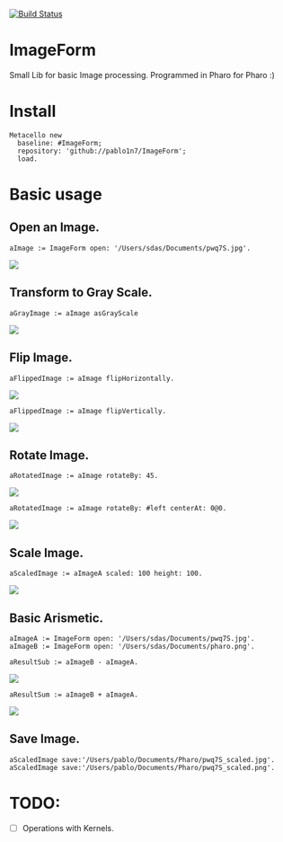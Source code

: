 [![Build Status](https://travis-ci.org/pablo1n7/ImageForm.svg?branch=master)](https://travis-ci.org/pablo1n7/ImageForm)

# ImageForm

Small Lib for basic Image processing. Programmed in Pharo for Pharo :) 

# Install

```smalltalk
Metacello new
  baseline: #ImageForm;
  repository: 'github://pablo1n7/ImageForm';
  load.
```

# Basic usage

## Open an Image.

```smalltalk
aImage := ImageForm open: '/Users/sdas/Documents/pwq7S.jpg'.
```
![](https://raw.githubusercontent.com/pablo1n7/ImageForm/master/examples/pwq7S.jpg)

## Transform to Gray Scale.
```smalltalk
aGrayImage := aImage asGrayScale
```
![](https://raw.githubusercontent.com/pablo1n7/ImageForm/master/examples/pwq7S_gray.jpg)


## Flip Image.
```smalltalk
aFlippedImage := aImage flipHorizontally.
```
![](https://raw.githubusercontent.com/pablo1n7/ImageForm/master/examples/pwq7S_flipHorizontally.jpg)

```smalltalk
aFlippedImage := aImage flipVertically.
```
![](https://raw.githubusercontent.com/pablo1n7/ImageForm/master/examples/pwq7S_flipVertically.jpg)


## Rotate Image.
```smalltalk
aRotatedImage := aImage rotateBy: 45.
```
![](https://raw.githubusercontent.com/pablo1n7/ImageForm/master/examples/pwq7S_rotated45.jpg)

```smalltalk
aRotatedImage := aImage rotateBy: #left centerAt: 0@0. 
```
![](https://raw.githubusercontent.com/pablo1n7/ImageForm/master/examples/pwq7S_rotatedLeft.jpg)


## Scale Image.
```smalltalk
aScaledImage := aImageA scaled: 100 height: 100. 
```
![](https://raw.githubusercontent.com/pablo1n7/ImageForm/master/examples/pwq7S_scaled.jpg)


## Basic Arismetic.
```smalltalk
aImageA := ImageForm open: '/Users/sdas/Documents/pwq7S.jpg'.
aImageB := ImageForm open: '/Users/sdas/Documents/pharo.png'.

aResultSub := aImageB - aImageA.
```
![](https://raw.githubusercontent.com/pablo1n7/ImageForm/master/examples/pwq7S_sub.png)

```smalltalk
aResultSum := aImageB + aImageA.
```
![](https://raw.githubusercontent.com/pablo1n7/ImageForm/master/examples/pwq7S_sum.png)


## Save Image.
```smalltalk
aScaledImage save:'/Users/pablo/Documents/Pharo/pwq7S_scaled.jpg'.
aScaledImage save:'/Users/pablo/Documents/Pharo/pwq7S_scaled.png'.
```

# TODO: 
* [ ] Operations with Kernels.


